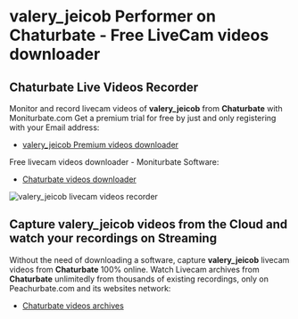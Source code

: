 # valery_jeicob Performer on Chaturbate - Free LiveCam videos downloader

## Chaturbate Live Videos Recorder

Monitor and record livecam videos of **valery_jeicob** from **Chaturbate** with Moniturbate.com
Get a premium trial for free by just and only registering with your Email address:
* [valery_jeicob Premium videos downloader](https://moniturbate.com/request-demo-licence-key.html)

Free livecam videos downloader - Moniturbate Software:
* [Chaturbate videos downloader](https://moniturbate.com/moniturbate-download-software.html)

![valery_jeicob livecam videos recorder](https://peachurnet.com/templates/moniturbate-software.png)


## Capture valery_jeicob videos from the Cloud and watch your recordings on Streaming

Without the need of downloading a software, capture **valery_jeicob** livecam videos from **Chaturbate** 100% online.
Watch Livecam archives from **Chaturbate** unlimitedly from thousands of existing recordings, only on Peachurbate.com and its websites network:
* [Chaturbate videos archives](https://peachurnet.com/)